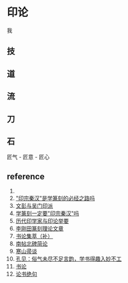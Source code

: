 # 印论

我

## 技

## 道

## 流

## 刀

## 石



匠气 - 匠意 - 匠心

## reference
1. [](https://app.yinxiang.com/fx/94e93de5-d5aa-4676-8c0d-b94a1a22a9cf)
1. ["印宗秦汉"是学篆刻的必经之路吗](https://app.yinxiang.com/fx/52d54bc0-9b97-4355-aa34-fe18e4fc47a1)
1. [文彭与吴门印派](https://app.yinxiang.com/fx/982ba590-2ad6-45aa-92d7-7853cdc9a110)
1. [学篆刻一定要"印宗秦汉"吗](https://app.yinxiang.com/fx/af37ece7-53c5-475e-9774-1bcecddc79e2)
1. [历代印学家与印论举要](https://app.yinxiang.com/fx/18ccdfd4-cc8c-4c51-925f-57515b7c8fc3)
1. [李刚田篆刻理论文章](https://app.yinxiang.com/fx/011527b7-5bda-4632-b678-10048139d2a2)
1. [书论集萃（补）](https://app.yinxiang.com/fx/f845653f-3951-43db-b17b-043d4241c1e8)
1. [南帖北碑简论](https://app.yinxiang.com/fx/3a80d985-e95a-445b-bb60-a8c046a64993)
1. [寒山帚谈](https://app.yinxiang.com/fx/9bfa8dce-ef81-4ef8-b028-5d7fd58cc8ce)
1. [孔见：俗气未尽不足言韵，学书得趣入妙不工](https://app.yinxiang.com/fx/c9c2665d-4fdd-4aaa-bef0-5f16cdcc690c)
1. [书论](https://app.yinxiang.com/fx/dcce7909-0f91-44a2-96f8-a1c1ad41e891)
1. [论书绝句](https://app.yinxiang.com/fx/58070901-1107-4b87-9ecc-56c70c209608)

